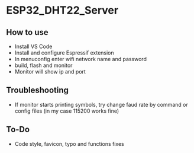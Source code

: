 # ESP32_DHT22_Server

## How to use
* Install VS Code
* Install and configure Espressif extension
* In menuconfig enter wifi network name and password
* build, flash and monitor
* Monitor will show ip and port

## Troubleshooting

* If monitor starts printing symbols, try change faud rate by command or config files (in my case 115200 works fine)


## To-Do
* Code style, favicon, typo and functions fixes

